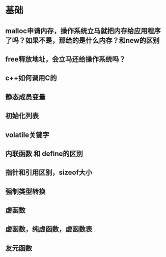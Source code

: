 # 基础

## malloc申请内存，操作系统立马就把内存给应用程序了吗？如果不是，那给的是什么内存？和new的区别

## free释放地址，会立马还给操作系统吗？

## c++如何调用C的

## 静态成员变量

## 初始化列表

## volatile关键字

## 内联函数 和 define的区别

## 指针和引用区别，sizeof大小

## 强制类型转换

## 虚函数

## 虚函数，纯虚函数，虚函数表

## 友元函数